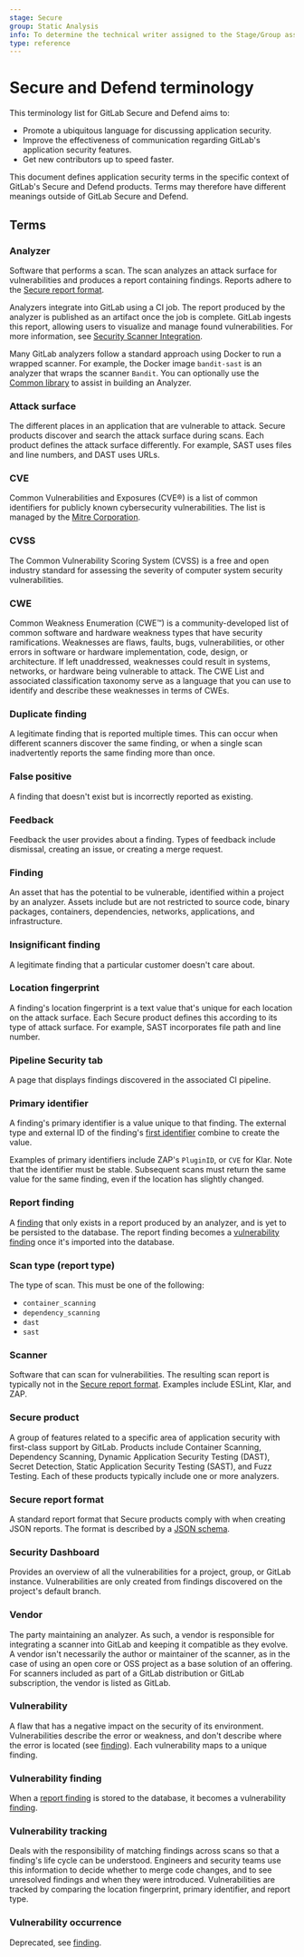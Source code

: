 ```yaml
---
stage: Secure
group: Static Analysis
info: To determine the technical writer assigned to the Stage/Group associated with this page, see https://about.gitlab.com/handbook/engineering/ux/technical-writing/#designated-technical-writers
type: reference
---
```


# Secure and Defend terminology

This terminology list for GitLab Secure and Defend aims to:

- Promote a ubiquitous language for discussing application security.
- Improve the effectiveness of communication regarding GitLab's application security features.
- Get new contributors up to speed faster.

This document defines application security terms in the specific context of GitLab's Secure and
Defend products. Terms may therefore have different meanings outside of GitLab Secure and Defend.

## Terms

### Analyzer

Software that performs a scan. The scan analyzes an attack surface for vulnerabilities and produces
a report containing findings. Reports adhere to the [Secure report format](#secure-report-format).

Analyzers integrate into GitLab using a CI job. The report produced by the analyzer is published as
an artifact once the job is complete. GitLab ingests this report, allowing users to visualize and
manage found vulnerabilities. For more information, see [Security Scanner Integration](../../../development/integrations/secure.md).

Many GitLab analyzers follow a standard approach using Docker to run a wrapped scanner. For example,
the Docker image `bandit-sast` is an analyzer that wraps the scanner `Bandit`. You can optionally
use the [Common library](https://gitlab.com/gitlab-org/security-products/analyzers/common)
to assist in building an Analyzer.

### Attack surface

The different places in an application that are vulnerable to attack. Secure products discover and
search the attack surface during scans. Each product defines the attack surface differently. For
example, SAST uses files and line numbers, and DAST uses URLs.

### CVE

Common Vulnerabilities and Exposures (CVE®) is a list of common identifiers for publicly known
cybersecurity vulnerabilities. The list is managed by the [Mitre Corporation](https://cve.mitre.org/).

### CVSS

The Common Vulnerability Scoring System (CVSS) is a free and open industry standard for assessing
the severity of computer system security vulnerabilities.

### CWE

Common Weakness Enumeration (CWE™) is a community-developed list of common software and hardware
weakness types that have security ramifications. Weaknesses are flaws, faults, bugs,
vulnerabilities, or other errors in software or hardware implementation, code, design, or
architecture. If left unaddressed, weaknesses could result in systems, networks, or hardware being
vulnerable to attack. The CWE List and associated classification taxonomy serve as a language that
you can use to identify and describe these weaknesses in terms of CWEs.

### Duplicate finding

A legitimate finding that is reported multiple times. This can occur when different scanners
discover the same finding, or when a single scan inadvertently reports the same finding more than
once.

### False positive

A finding that doesn't exist but is incorrectly reported as existing.

### Feedback

Feedback the user provides about a finding. Types of feedback include dismissal, creating an issue,
or creating a merge request.

### Finding

An asset that has the potential to be vulnerable, identified within a project by an analyzer. Assets
include but are not restricted to source code, binary packages, containers, dependencies, networks,
applications, and infrastructure.

### Insignificant finding

A legitimate finding that a particular customer doesn't care about.

### Location fingerprint

A finding's location fingerprint is a text value that's unique for each location on the attack
surface. Each Secure product defines this according to its type of attack surface. For example, SAST
incorporates file path and line number.

### Pipeline Security tab

A page that displays findings discovered in the associated CI pipeline.

### Primary identifier

A finding's primary identifier is a value unique to that finding. The external type and external ID
of the finding's [first identifier](https://gitlab.com/gitlab-org/security-products/security-report-schemas/-/blob/v2.4.0-rc1/dist/sast-report-format.json#L228)
combine to create the value.

Examples of primary identifiers include ZAP's `PluginID`, or `CVE` for Klar. Note that the
identifier must be stable. Subsequent scans must return the same value for the same finding, even if
the location has slightly changed.

### Report finding

A [finding](#finding) that only exists in a report produced by an analyzer, and is yet to be
persisted to the database. The report finding becomes a [vulnerability finding](#vulnerability-finding)
once it's imported into the database.

### Scan type (report type)

The type of scan. This must be one of the following:

- `container_scanning`
- `dependency_scanning`
- `dast`
- `sast`

### Scanner

Software that can scan for vulnerabilities. The resulting scan report is typically not in the
[Secure report format](#secure-report-format). Examples include ESLint, Klar, and ZAP.

### Secure product

A group of features related to a specific area of application security with first-class support by
GitLab. Products include Container Scanning, Dependency Scanning, Dynamic Application Security
Testing (DAST), Secret Detection, Static Application Security Testing (SAST), and Fuzz Testing. Each
of these products typically include one or more analyzers.

### Secure report format

A standard report format that Secure products comply with when creating JSON reports. The format is described by a
[JSON schema](https://gitlab.com/gitlab-org/security-products/security-report-schemas).

### Security Dashboard

Provides an overview of all the vulnerabilities for a project, group, or GitLab instance.
Vulnerabilities are only created from findings discovered on the project's default branch.

### Vendor

The party maintaining an analyzer. As such, a vendor is responsible for integrating a scanner into
GitLab and keeping it compatible as they evolve. A vendor isn't necessarily the author or maintainer
of the scanner, as in the case of using an open core or OSS project as a base solution of an
offering. For scanners included as part of a GitLab distribution or GitLab subscription, the vendor
is listed as GitLab.

### Vulnerability

A flaw that has a negative impact on the security of its environment. Vulnerabilities describe the
error or weakness, and don't describe where the error is located (see [finding](#finding)).
Each vulnerability maps to a unique finding.

### Vulnerability finding

When a [report finding](#report-finding) is stored to the database, it becomes a vulnerability
[finding](#finding).

### Vulnerability tracking

Deals with the responsibility of matching findings across scans so that a finding's life cycle can
be understood. Engineers and security teams use this information to decide whether to merge code
changes, and to see unresolved findings and when they were introduced. Vulnerabilities are tracked
by comparing the location fingerprint, primary identifier, and report type.

### Vulnerability occurrence

Deprecated, see [finding](#finding).
